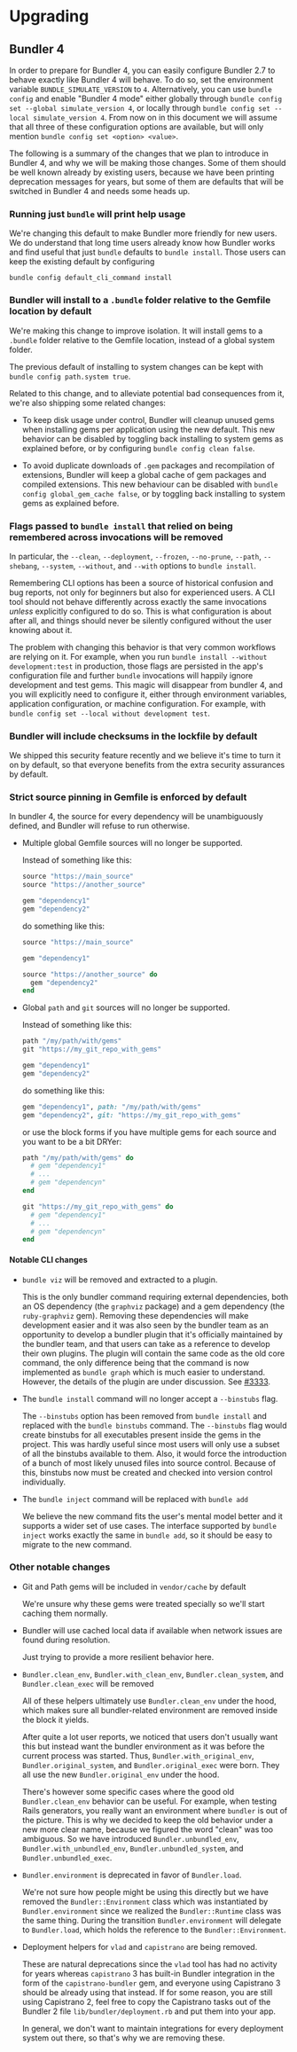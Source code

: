 # Upgrading

## Bundler 4

In order to prepare for Bundler 4, you can easily configure Bundler 2.7 to
behave exactly like Bundler 4 will behave. To do so, set the environment
variable `BUNDLE_SIMULATE_VERSION` to `4`. Alternatively, you can use `bundle
config` and enable "Bundler 4 mode" either globally through `bundle config set
--global simulate_version 4`, or locally through `bundle config set --local
simulate_version 4`. From now on in this document we will assume that all three
of these configuration options are available, but will only mention `bundle
config set <option> <value>`.

The following is a summary of the changes that we plan to introduce in Bundler
4, and why we will be making those changes. Some of them should be well known
already by existing users, because we have been printing deprecation messages
for years, but some of them are defaults that will be switched in Bundler 4 and
needs some heads up.

### Running just `bundle`  will print help usage

We're changing this default to make Bundler more friendly for new users. We do
understand that long time users already know how Bundler works and find useful
that just `bundle` defaults to `bundle install`. Those users can keep the
existing default by configuring

```
bundle config default_cli_command install
```

### Bundler will install to a `.bundle` folder relative to the Gemfile location by default

We're making this change to improve isolation. It will install gems to a
`.bundle` folder relative to the Gemfile location, instead of a global system folder.

The previous default of installing to system changes can be kept with `bundle
config path.system true`.

Related to this change, and to alleviate potential bad consequences from it,
we're also shipping some related changes:

* To keep disk usage under control, Bundler will cleanup unused gems when
  installing gems per application using the new default. This new behavior can
  be disabled by toggling back installing to system gems as explained before, or
  by configuring `bundle config clean false`.

* To avoid duplicate downloads of `.gem` packages and recompilation of
  extensions, Bundler will keep a global cache of gem packages and compiled
  extensions. This new behaviour can be disabled with `bundle config
  global_gem_cache false`, or by toggling back installing to system gems as
  explained before.

### Flags passed to `bundle install` that relied on being remembered across invocations will be removed

In particular, the `--clean`, `--deployment`, `--frozen`, `--no-prune`,
`--path`, `--shebang`, `--system`, `--without`, and `--with` options to `bundle
install`.

Remembering CLI options has been a source of historical confusion and bug
reports, not only for beginners but also for experienced users. A CLI tool
should not behave differently across exactly the same invocations _unless_
explicitly configured to do so. This is what configuration is about after all,
and things should never be silently configured without the user knowing about
it.

The problem with changing this behavior is that very common workflows are
relying on it. For example, when you run `bundle install --without
development:test` in production, those flags are persisted in the app's
configuration file and further `bundle` invocations will happily ignore
development and test gems.  This magic will disappear from bundler 4, and you
will explicitly need to configure it, either through environment variables,
application configuration, or machine configuration. For example, with `bundle
config set --local without development test`.

### Bundler will include checksums in the lockfile by default

We shipped this security feature recently and we believe it's time to turn it on
by default, so that everyone benefits from the extra security assurances by default.

### Strict source pinning in Gemfile is enforced by default

In bundler 4, the source for every dependency will be unambiguously defined, and
Bundler will refuse to run otherwise.

* Multiple global Gemfile sources will no longer be supported.

  Instead of something like this:

  ```ruby
  source "https://main_source"
  source "https://another_source"

  gem "dependency1"
  gem "dependency2"
  ```

  do something like this:

  ```ruby
  source "https://main_source"

  gem "dependency1"

  source "https://another_source" do
    gem "dependency2"
  end
  ```

* Global `path` and `git` sources will no longer be supported.

  Instead of something like this:

  ```ruby
  path "/my/path/with/gems"
  git "https://my_git_repo_with_gems"

  gem "dependency1"
  gem "dependency2"
  ```

  do something like this:

  ```ruby
  gem "dependency1", path: "/my/path/with/gems"
  gem "dependency2", git: "https://my_git_repo_with_gems"
  ```

  or use the block forms if you have multiple gems for each source and you want
  to be a bit DRYer:


  ```ruby
  path "/my/path/with/gems" do
    # gem "dependency1"
    # ...
    # gem "dependencyn"
  end

  git "https://my_git_repo_with_gems" do
    # gem "dependency1"
    # ...
    # gem "dependencyn"
  end
  ```

#### Notable CLI changes

* `bundle viz` will be removed and extracted to a plugin.

  This is the only bundler command requiring external dependencies, both an OS
  dependency (the `graphviz` package) and a gem dependency (the `ruby-graphviz`
  gem). Removing these dependencies will make development easier and it was also
  seen by the bundler team as an opportunity to develop a bundler plugin that
  it's officially maintained by the bundler team, and that users can take as a
  reference to develop their own plugins. The plugin will contain the same code
  as the old core command, the only difference being that the command is now
  implemented as `bundle graph` which is much easier to understand. However, the
  details of the plugin are under discussion. See [#3333](https://github.com/rubygems/rubygems/issues/3333).

* The `bundle install` command will no longer accept a `--binstubs` flag.

  The `--binstubs` option has been removed from `bundle install` and replaced
  with the `bundle binstubs` command. The `--binstubs` flag would create
  binstubs for all executables present inside the gems in the project. This was
  hardly useful since most users will only use a subset of all the binstubs
  available to them. Also, it would force the introduction of a bunch of most
  likely unused files into source control. Because of this, binstubs now must
  be created and checked into version control individually.

* The `bundle inject` command will be replaced with `bundle add`

  We believe the new command fits the user's mental model better and it supports
  a wider set of use cases. The interface supported by `bundle inject` works
  exactly the same in `bundle add`, so it should be easy to migrate to the new
  command.

### Other notable changes

* Git and Path gems will be included in `vendor/cache` by default

  We're unsure why these gems were treated specially so we'll start caching them
  normally.

* Bundler will use cached local data if available when network issues are found
  during resolution.

  Just trying to provide a more resilient behavior here.

* `Bundler.clean_env`, `Bundler.with_clean_env`, `Bundler.clean_system`, and `Bundler.clean_exec` will be removed

  All of these helpers ultimately use `Bundler.clean_env` under the hood, which
  makes sure all bundler-related environment are removed inside the block it
  yields.

  After quite a lot user reports, we noticed that users don't usually want this
  but instead want the bundler environment as it was before the current process
  was started. Thus, `Bundler.with_original_env`, `Bundler.original_system`, and
  `Bundler.original_exec` were born. They all use the new `Bundler.original_env`
  under the hood.

  There's however some specific cases where the good old `Bundler.clean_env`
  behavior can be useful. For example, when testing Rails generators, you really
  want an environment where `bundler` is out of the picture. This is why we
  decided to keep the old behavior under a new more clear name, because we
  figured the word "clean" was too ambiguous. So we have introduced
  `Bundler.unbundled_env`, `Bundler.with_unbundled_env`,
  `Bundler.unbundled_system`, and `Bundler.unbundled_exec`.

* `Bundler.environment` is deprecated in favor of `Bundler.load`.

  We're not sure how people might be using this directly but we have removed the
  `Bundler::Environment` class which was instantiated by `Bundler.environment`
  since we realized the `Bundler::Runtime` class was the same thing. During the
  transition `Bundler.environment` will delegate to `Bundler.load`, which holds
  the reference to the `Bundler::Environment`.

* Deployment helpers for `vlad` and `capistrano` are being removed.

  These are natural deprecations since the `vlad` tool has had no activity for
  years whereas `capistrano` 3 has built-in Bundler integration in the form of
  the `capistrano-bundler` gem, and everyone using Capistrano 3 should be
  already using that instead. If for some reason, you are still using Capistrano
  2, feel free to copy the Capistrano tasks out of the Bundler 2 file
  `lib/bundler/deployment.rb` and put them into your app.

  In general, we don't want to maintain integrations for every deployment system
  out there, so that's why we are removing these.
